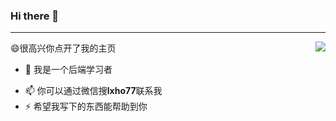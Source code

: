 ### Hi there 👋

<!--
**isoulgh/isoulgh** is a ✨ _special_ ✨ repository because its `README.md` (this file) appears on your GitHub profile.

Here are some ideas to get you started:

- 🔭 I’m currently working on ...
- 🌱 I’m currently learning ...
- 👯 I’m looking to collaborate on ...
- 🤔 I’m looking for help with ...
- 💬 Ask me about ...
- 📫 How to reach me: ...
- 😄 Pronouns: ...
- ⚡ Fun fact: ...
-->

---

<img align="right" src="https://github-readme-stats.vercel.app/api?username=isoulgh&show_icons=true&icon_color=CE1D2D&text_color=718096&bg_color=ffffff&hide_title=true" />

😄很高兴你点开了我的主页

- 🔭 我是一个后端学习者
<!-- - 🌱 开源了两个仓库：austin和athena -->
<!-- - 👯 维护了两个公众号：Java3y和对线面试官 -->
- 📫 你可以通过微信搜**lxho77**联系我
- ⚡ 希望我写下的东西能帮助到你
